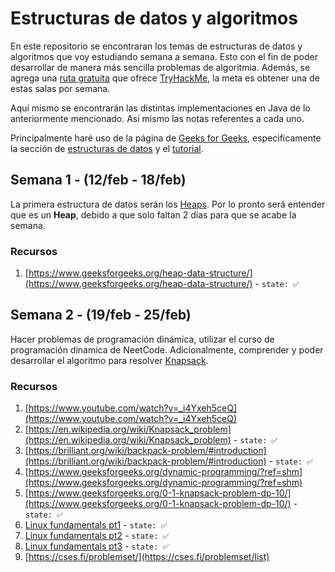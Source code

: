# Estructuras de datos y algoritmos

En este repositorio se encontraran los temas de estructuras de datos y algoritmos que voy estudiando semana a semana. Esto con el fin de poder desarrollar de manera más sencilla problemas de algoritmia. Además, se agrega una [ruta gratuita](https://tryhackme.com/r/resources/blog/free_path/) que ofrece [TryHackMe](https://tryhackme.com/), la meta es obtener una de estas salas por semana.

Aquí mismo se encontrarán las distintas implementaciones en Java de lo anteriormente mencionado. Asi mismo las notas referentes a cada uno.

Principalmente haré uso de la página de [Geeks for Geeks](https://www.geeksforgeeks.org/), especificamente la sección de [estructuras de datos](https://www.geeksforgeeks.org/data-structures) y el [tutorial](https://www.geeksforgeeks.org/learn-data-structures-and-algorithms-dsa-tutorial/).

## Semana 1 - (12/feb - 18/feb)

La primera estructura de datos serán los [Heaps](https://www.geeksforgeeks.org/heap-data-structure/). Por lo pronto será entender que es un **Heap**, debido a que solo faltan 2 días para que se acabe la semana.

### Recursos

1. [https://www.geeksforgeeks.org/heap-data-structure/](https://www.geeksforgeeks.org/heap-data-structure/) - `state: ✅`

## Semana 2 - (19/feb - 25/feb)

Hacer problemas de programación dinámica, utilizar el curso de programación dinamica de NeetCode. Adicionalmente, comprender y poder desarrollar el algoritmo para resolver [Knapsack](https://en.wikipedia.org/wiki/Knapsack_problem).

### Recursos

1. [https://www.youtube.com/watch?v=_i4Yxeh5ceQ](https://www.youtube.com/watch?v=_i4Yxeh5ceQ)
2. [https://en.wikipedia.org/wiki/Knapsack_problem](https://en.wikipedia.org/wiki/Knapsack_problem) - `state: ✅`
3. [https://brilliant.org/wiki/backpack-problem/#introduction](https://brilliant.org/wiki/backpack-problem/#introduction) - `state: ✅`
4. [https://www.geeksforgeeks.org/dynamic-programming/?ref=shm](https://www.geeksforgeeks.org/dynamic-programming/?ref=shm)
5. [https://www.geeksforgeeks.org/0-1-knapsack-problem-dp-10/](https://www.geeksforgeeks.org/0-1-knapsack-problem-dp-10/) - `state: ✅` 
6. [Linux fundamentals pt1](https://tryhackme.com/room/linuxfundamentalspart1/) - `state: ✅`
7. [Linux fundamentals pt2](https://google.es) - `state: ✅`
8. [Linux fundamentals pt3](https://google.es) - `state: ✅`
9. [https://cses.fi/problemset/](https://cses.fi/problemset/list)
